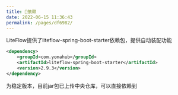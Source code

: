 ```yaml
---
title: 🧬依赖
date: 2022-06-15 11:36:43
permalink: /pages/df6982/
---
```


LiteFlow提供了liteflow-spring-boot-starter依赖包，提供自动装配功能

```xml
<dependency>
    <groupId>com.yomahub</groupId>
    <artifactId>liteflow-spring-boot-starter</artifactId>
    <version>2.9.3</version>
</dependency>
```

为稳定版本，目前jar包已上传中央仓库，可以直接依赖到